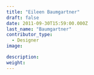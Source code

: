 ```yaml
---
title: "Eileen Baumgartner"
draft: false
date: 2011-09-30T15:59:00.000Z
last_name: "Baumgartner"
contributor_type:
  - Designer
image:

description:
weight:
---
```


